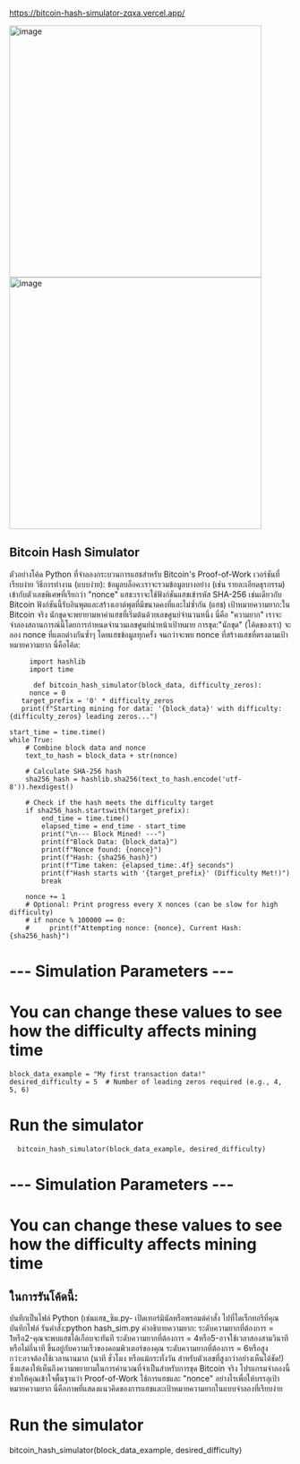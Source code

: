 https://bitcoin-hash-simulator-zqxa.vercel.app/



<img width="450" height="450" alt="image" src="https://github.com/user-attachments/assets/717351a4-229e-4e07-af71-3a9e812effdc" />
<img width="450" height="450" alt="image" src="https://github.com/user-attachments/assets/8ae4b7b7-9270-4004-bb47-139d2c9dda80" />

## Bitcoin Hash Simulator
ตัวอย่างโค้ด Python ที่จำลองกระบวนการแฮชสำหรับ Bitcoin's Proof-of-Work เวอร์ชันที่เรียบง่าย
วิธีการทำงาน (แบบง่าย):
ข้อมูลบล็อค:เราจะรวมข้อมูลบางอย่าง (เช่น รายละเอียดธุรกรรม) เข้ากับตัวเลขพิเศษที่เรียกว่า "nonce"
แฮช:เราจะใช้ฟังก์ชันแฮชเข้ารหัส SHA-256 เช่นเดียวกับ Bitcoin ฟังก์ชันนี้รับอินพุตและสร้างเอาต์พุตที่มีขนาดคงที่และไม่ซ้ำกัน (แฮช)
เป้าหมายความยาก:ใน Bitcoin จริง นักขุดจะพยายามหาค่าแฮชที่เริ่มต้นด้วยเลขศูนย์จำนวนหนึ่ง นี่คือ "ความยาก" เราจะจำลองสถานการณ์นี้โดยการกำหนดจำนวนเลขศูนย์นำหน้าเป้าหมาย
การขุด:"นักขุด" (โค้ดของเรา) จะลอง nonce ที่แตกต่างกันซ้ำๆ โดยแฮชข้อมูลทุกครั้ง จนกว่าจะพบ nonce ที่สร้างแฮชที่ตรงตามเป้าหมายความยาก
นี่คือโค้ด:

         import hashlib
         import time

          def bitcoin_hash_simulator(block_data, difficulty_zeros):
         nonce = 0
       target_prefix = '0' * difficulty_zeros
       print(f"Starting mining for data: '{block_data}' with difficulty: {difficulty_zeros} leading zeros...")

    start_time = time.time()
    while True:
        # Combine block data and nonce
        text_to_hash = block_data + str(nonce)

        # Calculate SHA-256 hash
        sha256_hash = hashlib.sha256(text_to_hash.encode('utf-8')).hexdigest()

        # Check if the hash meets the difficulty target
        if sha256_hash.startswith(target_prefix):
            end_time = time.time()
            elapsed_time = end_time - start_time
            print("\n--- Block Mined! ---")
            print(f"Block Data: {block_data}")
            print(f"Nonce found: {nonce}")
            print(f"Hash: {sha256_hash}")
            print(f"Time taken: {elapsed_time:.4f} seconds")
            print(f"Hash starts with '{target_prefix}' (Difficulty Met!)")
            break
        
        nonce += 1
        # Optional: Print progress every X nonces (can be slow for high difficulty)
        # if nonce % 100000 == 0:
        #     print(f"Attempting nonce: {nonce}, Current Hash: {sha256_hash}")
            

# --- Simulation Parameters ---
# You can change these values to see how the difficulty affects mining time
    block_data_example = "My first transaction data!"
    desired_difficulty = 5  # Number of leading zeros required (e.g., 4, 5, 6)

# Run the simulator
      bitcoin_hash_simulator(block_data_example, desired_difficulty)
   
            

# --- Simulation Parameters ---
# You can change these values to see how the difficulty affects mining time


## ในการรันโค้ดนี้:
บันทึกเป็นไฟล์ Python (เช่นแฮช_ซิม.py-
เปิดเทอร์มินัลหรือพรอมต์คำสั่ง
ไปที่ไดเร็กทอรีที่คุณบันทึกไฟล์
รันคำสั่ง:python hash_sim.py
คำอธิบายความยาก:
ระดับความยากที่ต้องการ = 1หรือ2-คุณจะพบแฮชได้เกือบจะทันที
ระดับความยากที่ต้องการ = 4หรือ5-อาจใช้เวลาสองสามวินาทีหรือไม่กี่นาที ขึ้นอยู่กับความเร็วของคอมพิวเตอร์ของคุณ
ระดับความยากที่ต้องการ = 6หรือสูงกว่า:อาจต้องใช้เวลานานมาก (นาที ชั่วโมง หรือแม้กระทั่งวัน สำหรับตัวเลขที่สูงกว่าอย่างเห็นได้ชัด!) ซึ่งแสดงให้เห็นถึงความพยายามในการคำนวณที่จำเป็นสำหรับการขุด Bitcoin จริง
โปรแกรมจำลองนี้ช่วยให้คุณเข้าใจพื้นฐานว่า Proof-of-Work ใช้การแฮชและ "nonce" อย่างไรเพื่อให้บรรลุเป้าหมายความยาก
นี่คือภาพที่แสดงแนวคิดของการแฮชและเป้าหมายความยากในแบบจำลองที่เรียบง่าย

# Run the simulator
bitcoin_hash_simulator(block_data_example, desired_difficulty)
